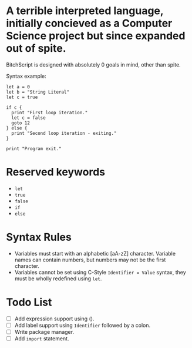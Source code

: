 # A terrible interpreted language, initially concieved as a Computer Science project but since expanded out of spite.

BitchScript is designed with absolutely 0 goals in mind, other than spite.

Syntax example:

```
let a = 0
let b = "String Literal"
let c = true

if c {
  print "First loop iteration."
  let c = false
  goto 12
} else {
  print "Second loop iteration - exiting."
}

print "Program exit."
```


# Reserved keywords

* `let`
* `true`
* `false`
* `if`
* `else`

# Syntax Rules

* Variables must start with an alphabetic [aA-zZ] character. Variable names can contain numbers, but numbers may not be the first character.
* Variables cannot be set using C-Style `Identifier = Value` syntax, they must be wholly redefined using `let`.


# Todo List

- [ ] Add expression support using ().  
- [ ] Add label support using `Identifier` followed by a colon.  
- [ ] Write package manager.  
- [ ] Add `import` statement.  

